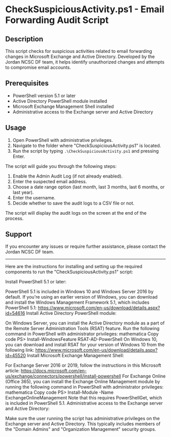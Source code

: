 CheckSuspiciousActivity.ps1 - Email Forwarding Audit Script
===========================================================

Description
-----------
This script checks for suspicious activities related to email forwarding changes in Microsoft Exchange and Active Directory. Developed by the Jordan NCSC DF team, it helps identify unauthorized changes and attempts to compromise email accounts.

Prerequisites
-------------
- PowerShell version 5.1 or later
- Active Directory PowerShell module installed
- Microsoft Exchange Management Shell installed
- Administrative access to the Exchange server and Active Directory

Usage
-----
1. Open PowerShell with administrative privileges.
2. Navigate to the folder where "CheckSuspiciousActivity.ps1" is located.
3. Run the script by typing `.\CheckSuspiciousActivity.ps1` and pressing Enter.

The script will guide you through the following steps:

1. Enable the Admin Audit Log (if not already enabled).
2. Enter the suspected email address.
3. Choose a date range option (last month, last 3 months, last 6 months, or last year).
4. Enter the username.
5. Decide whether to save the audit logs to a CSV file or not.

The script will display the audit logs on the screen at the end of the process.

Support
-------
If you encounter any issues or require further assistance, please contact the Jordan NCSC DF team.

-------

Here are the instructions for installing and setting up the required components to run the "CheckSuspiciousActivity.ps1" script:

Install PowerShell 5.1 or later:

PowerShell 5.1 is included in Windows 10 and Windows Server 2016 by default.
If you're using an earlier version of Windows, you can download and install the Windows Management Framework 5.1, which includes PowerShell 5.1: https://www.microsoft.com/en-us/download/details.aspx?id=54616
Install Active Directory PowerShell module:

On Windows Server, you can install the Active Directory module as a part of the Remote Server Administration Tools (RSAT) feature. Run the following command in PowerShell with administrator privileges:
mathematica
Copy code
PS> Install-WindowsFeature RSAT-AD-PowerShell
On Windows 10, you can download and install RSAT for your version of Windows 10 from the following link: https://www.microsoft.com/en-us/download/details.aspx?id=45520
Install Microsoft Exchange Management Shell:

For Exchange Server 2016 or 2019, follow the instructions in this Microsoft article: https://docs.microsoft.com/en-us/exchange/connectors/powershell/install-powershell
For Exchange Online (Office 365), you can install the Exchange Online Management module by running the following command in PowerShell with administrator privileges:
mathematica
Copy code
PS> Install-Module -Name ExchangeOnlineManagement
Note that this requires PowerShellGet, which is included in PowerShell 5.1.
Administrative access to the Exchange server and Active Directory:

Make sure the user running the script has administrative privileges on the Exchange server and Active Directory. This typically includes members of the "Domain Admins" and "Organization Management" security groups.
